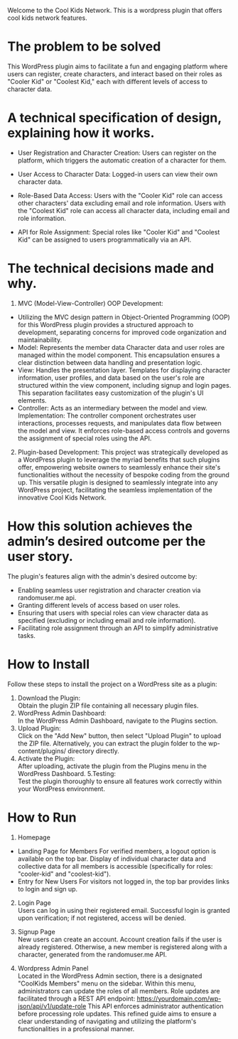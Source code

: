 Welcome to the Cool Kids Network.
This is a wordpress plugin that offers cool kids network features.

# The problem to be solved
This WordPress plugin aims to facilitate a fun and engaging platform where users can register, create characters, and interact based on their roles as "Cooler Kid" or "Coolest Kid," each with different levels of access to character data.

# A technical specification of design, explaining how it works.
- User Registration and Character Creation:
Users can register on the platform, which triggers the automatic creation of a character for them.

- User Access to Character Data:
Logged-in users can view their own character data.

- Role-Based Data Access:
Users with the "Cooler Kid" role can access other characters' data excluding email and role information.
Users with the "Coolest Kid" role can access all character data, including email and role information.

- API for Role Assignment:
Special roles like "Cooler Kid" and "Coolest Kid" can be assigned to users programmatically via an API.

# The technical decisions made and why.
1. MVC (Model-View-Controller) OOP Development:
- Utilizing the MVC design pattern in Object-Oriented Programming (OOP) for this WordPress plugin provides a structured approach to development, separating concerns for improved code organization and maintainability.
- Model: Represents the member data
Character data and user roles are managed within the model component. This encapsulation ensures a clear distinction between data handling and presentation logic.
- View: Handles the presentation layer.
Templates for displaying character information, user profiles, and data based on the user's role are structured within the view component, including signup and login pages. This separation facilitates easy customization of the plugin's UI elements.
- Controller: Acts as an intermediary between the model and view.
Implementation: The controller component orchestrates user interactions, processes requests, and manipulates data flow between the model and view. It enforces role-based access controls and governs the assignment of special roles using the API.

2. Plugin-based Development:
   This project was strategically developed as a WordPress plugin to leverage the myriad benefits that such plugins offer, empowering website owners to seamlessly enhance their site's functionalities without the necessity of bespoke coding from the ground up. This versatile plugin is designed to seamlessly integrate into any WordPress project, facilitating the seamless implementation of the innovative Cool Kids Network.

# How this solution achieves the admin’s desired outcome per the user story.
The plugin's features align with the admin's desired outcome by:
- Enabling seamless user registration and character creation via randomuser.me api.
- Granting different levels of access based on user roles.
- Ensuring that users with special roles can view character data as specified (excluding or including email and role information).
- Facilitating role assignment through an API to simplify administrative tasks.


# How to Install
Follow these steps to install the project on a WordPress site as a plugin:
1. Download the Plugin:<BR>
Obtain the plugin ZIP file containing all necessary plugin files.
2. WordPress Admin Dashboard:<BR>
In the WordPress Admin Dashboard, navigate to the Plugins section.
3. Upload Plugin:<BR>
Click on the "Add New" button, then select "Upload Plugin" to upload the ZIP file. Alternatively, you can extract the plugin folder to the wp-content/plugins/ directory directly.
4. Activate the Plugin:<BR>
After uploading, activate the plugin from the Plugins menu in the WordPress Dashboard.
5.Testing:<BR>
Test the plugin thoroughly to ensure all features work correctly within your WordPress environment.

# How to Run
1. Homepage<BR>
- Landing Page for Members
For verified members, a logout option is available on the top bar.
Display of individual character data and collective data for all members is accessible (specifically for roles: "cooler-kid" and "coolest-kid").
- Entry for New Users
For visitors not logged in, the top bar provides links to login and sign up.

2. Login Page<BR>
Users can log in using their registered email.
Successful login is granted upon verification; if not registered, access will be denied.

3. Signup Page<BR>
New users can create an account.
Account creation fails if the user is already registered. Otherwise, a new member is registered along with a character, generated from the randomuser.me API.

4. Wordpress Admin Panel<BR>
Located in the WordPress Admin section, there is a designated "CoolKids Members" menu on the sidebar.
Within this menu, administrators can update the roles of all members.
Role updates are facilitated through a REST API endpoint:
https://yourdomain.com/wp-json/api/v1/update-role
This API enforces administrator authentication before processing role updates.
This refined guide aims to ensure a clear understanding of navigating and utilizing the platform's functionalities in a professional manner.
